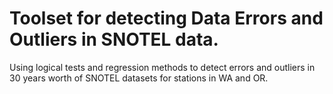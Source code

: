 # Toolset for detecting Data Errors and Outliers in SNOTEL data.

Using logical tests and regression methods to detect errors and outliers in 30 years worth of SNOTEL datasets for stations in WA and OR.
